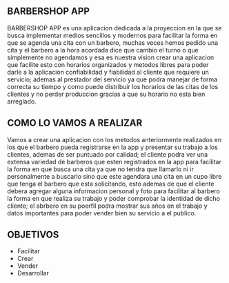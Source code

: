 

## BARBERSHOP APP

BARBERSHOP APP es una aplicacion dedicada a la proyeccion en la que se busca implementar  medios sencillos y modernos para facilitar la forma en que se agenda una cita con un barbero, muchas veces hemos pedido una cita y el barbero a la hora acordada dice que cambio el turno o que simplemente no agendamos y esa es nuestra vision crear una aplicacion que facilite esto con horarios organizados y metodos libres para poder darle a la aplicacion confiabilidad y fiabilidad al cliente que requiere un servicio; ademas al prestador del servicio ya que podra manejar de forma correcta su tiempo y como puede distribuir los horarios de las citas de los clientes y no perder produccion gracias a que su horario no esta bien arreglado.

## COMO LO VAMOS A REALIZAR

Vamos a crear una aplicacion con los metodos anteriormente realizados en los que el barbero pueda registrarse en la app y presentar su trabajo a los clientes, ademas de ser puntuado por calidad; el cliente podra ver una extensa variedad de barberos que esten registrados en la app para facilitar la forma en que busca una cita ya que no tendra que llamarlo ni ir personalmente a buscarlo sino que este agendara una cita en un cupo libre que tenga el barbero que esta solicitando, esto ademas de que el cliente debera agregar alguna informacion personal y foto para facilitar al barbero la forma en que realiza su trabajo y poder comprobar la identidad de dicho cliente; el abrbero en su poerfil podra mostrar sus años en el trabajo y datos importantes para poder vender bien su servicio a el publico.

## OBJETIVOS

* Facilitar 
* Crear
* Vender
* Desarrollar
